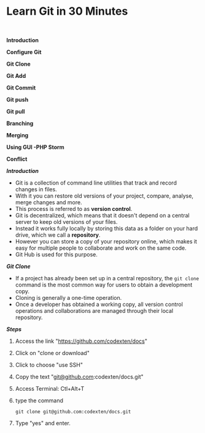 # Learn Git in 30 Minutes

​	

**Introduction**

**Configure Git**

**Git Clone**

**Git Add**

**Git Commit**

**Git push**

**Git pull**

**Branching**

**Merging**

**Using GUI -PHP Storm**

**Conflict**



***Introduction***

- Git is a collection of command line utilities that track and record changes in files.
- With it you can restore old versions of your project, compare, analyse, merge changes and more. 
- This process is referred to as **version control**. 
- Git is decentralized, which means that it doesn't depend on a central server to keep old versions of your files. 
- Instead it works fully locally by storing this data as a folder on your hard drive, which we call a **repository**. 
- However you can store a copy of your repository online, which makes it easy for multiple people to collaborate and work on the same code. 
- Git Hub is used for this purpose.



***Git Clone***

- If a project has already been set up in a central repository, the `git clone` command is the most common way for users to obtain a development copy. 
- Cloning is generally a one-time operation. 
- Once a developer has obtained a working copy, all version control operations and collaborations are managed through their local repository.

***Steps***

1. Access the link "https://github.com/codexten/docs"

2. Click on "clone or download"

3. Click to choose "use SSH"

4. Copy the text "git@github.com:codexten/docs.git"

5. Access Terminal: Ctl+Alt+T

6. type the command 

   ```
   git clone git@github.com:codexten/docs.git
   ```

7. Type "yes" and enter.

   

